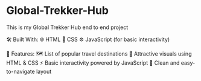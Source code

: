 # Global-Trekker-Hub
This is my Global Trekker Hub end to end project

🛠️ Built With:
🌐 HTML
🎨 CSS
⚙️ JavaScript (for basic interactivity)

🧾 Features:
🗺️ List of popular travel destinations
📸 Attractive visuals using HTML & CSS
⚡ Basic interactivity powered by JavaScript
🎯 Clean and easy-to-navigate layout


